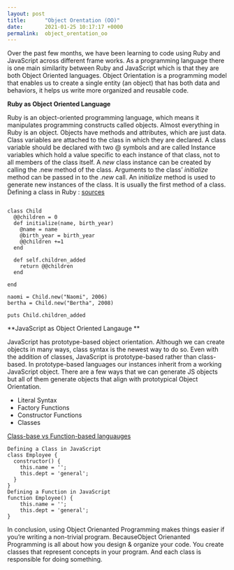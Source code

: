 ```yaml
---
layout: post
title:      "Object Orentation (OO)"
date:       2021-01-25 10:17:17 +0000
permalink:  object_orentation_oo
---
```


Over the past few months, we have been learning to code using Ruby and JavaScript across different frame works. As a programming language there is one main similarity between Ruby and JavaScript which is that they are both Object Oriented languages. Object Orientation is a programming model that enables us to create a single entity (an object) that has both data and behaviors, it helps us write more organized and reusable code. 

**Ruby as Object Oriented Language**
 
Ruby is an object-oriented programming language, which means it manipulates programming constructs called objects. Almost everything in Ruby is an object. Objects have methods and attributes, which are just data. Class variables are attached to the class in which they are declared. A class variable should be declared with two @ symbols and are called Instance variables which hold a value specific to each instance of that class, not to all members of the class itself. A *new* class instance can be created by calling the .new method of the class. Arguments to the class’ *initialize* method can be passed in to the .*new* call. An i*nitialize* method is used to generate new instances of the class. It is usually the first method of a class.  
Defining a class in Ruby :  [sources](https://www.codecademy.com/learn/learn-ruby/modules/learn-ruby-object-oriented-programming-part-i-u/cheatsheet)
```

class Child
  @@children = 0
  def initialize(name, birth_year)
    @name = name
    @birth_year = birth_year
    @@children +=1
  end
 
  def self.children_added
    return @@children
  end
 
end
 
naomi = Child.new("Naomi", 2006)
bertha = Child.new("Bertha", 2008)
 
puts Child.children_added 
```



**JavaScript as Object Oriented Langauge **

JavaScript has prototype-based object orientation. Although we can create objects in many ways, class syntax is the newest way to do so.  Even with the addition of classes, JavaScript is prototype-based rather than class-based. In prototype-based languages our instances inherit from a working JavaScript object. There are a few ways that we can generate JS objects but all of them generate objects that align with prototypical Object Orientation.

*  Literal Syntax
*  Factory Functions
*  Constructor Functions
*  Classes

[Class-base vs Function-based languauges](https://developer.mozilla.org/en-US/docs/Web/JavaScript/Guide/Details_of_the_Object_Model#class-based_vs._prototype-based_languages)
```
Defining a Class in JavaScript 
class Employee {
  constructor() {
    this.name = '';
    this.dept = 'general';
  }
}
Defining a Function in JavaScript 
function Employee() {
    this.name = '';
    this.dept = 'general';
}

```
In conclusion, using Object Orienanted Programming  makes things easier if you’re writing a non-trivial program. BecauseObject Orienanted Programming is all about how you design & organize your code. You create classes that represent concepts in your program. And each class is responsible for doing something.

